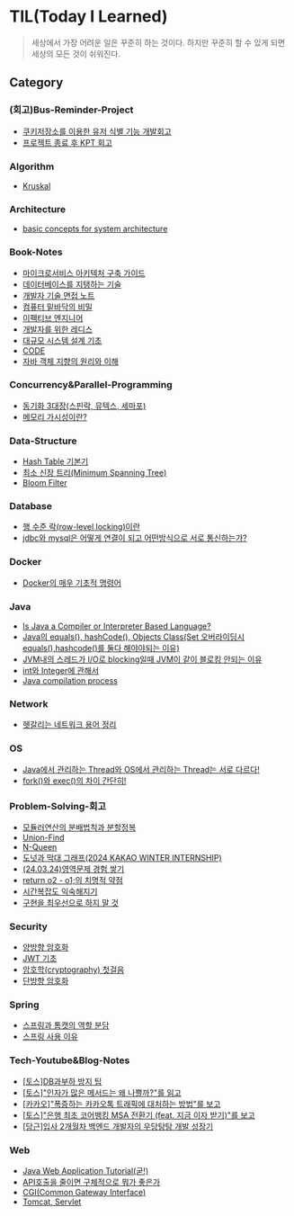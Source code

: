 # TIL(Today I Learned)
> 세상에서 가장 어려운 일은 꾸준히 하는 것이다. 하지만 꾸준히 할 수 있게 되면 세상의 모든 것이 쉬워진다.

## Category
### (회고)Bus-Reminder-Project
- [쿠키저장소를 이용한 유저 식별 기능 개발회고](./(회고)Bus-Reminder-Project/로그인기능없이-사용자식별.md)
- [프로젝트 종료 후 KPT 회고](./(회고)Bus-Reminder-Project/버스리마인더-전체회고.md)

### Algorithm
- [Kruskal](./Algorithm/Kruskal.md)

### Architecture
- [basic concepts for system architecture](./Architecture/아키텍처설계-기초용어.md)

### Book-Notes
- [마이크로서비스 아키텍처 구축 가이드](./Book-Notes/마이크로서비스-아키텍처-구축-가이드.md)
- [데이터베이스를 지탱하는 기술](./Book-Notes/데이터베이스를-지탱하는-기술.md)
- [개발자 기술 면접 노트 ](./Book-Notes/개발자-기술-면접-노트.md)
- [컴퓨터 밑바닥의 비밀](./Book-Notes/컴퓨터-밑바닥의-비밀.md)
- [이펙티브 엔지니어](./Book-Notes/이펙티브-엔지니어.md)
- [개발자를 위한 레디스](./Book-Notes/개발자를-위한-레디스.md)
- [대규모 시스템 설계 기초](./Book-Notes/대규모-시스템-설계-기초.md)
- [CODE](./Book-Notes/CODE.md)
- [자바 객체 지향의 원리와 이해](./Book-Notes/자바-객체-지향의-원리와-이해.md)

### Concurrency&Parallel-Programming
- [동기화 3대장(스핀락, 뮤텍스, 세마포)](./Concurrency&Parallel-Programming/동기화-3대장.md)
- [메모리 가시성이란?](./Concurrency&Parallel-Programming/메모리-가시성.md)

### Data-Structure
- [Hash Table 기본기](./Data-Structure/hash-table.md)
- [최소 신장 트리(Minimum Spanning Tree)](./Data-Structure/최소신장트리.md)
- [Bloom Filter](./Data-Structure/Bloomfilter.md)

### Database
- [행 수준 락(row-level locking)이란](./Database/행-수준-락.md)
- [jdbc와 mysql은 어떻게 연결이 되고 어떤방식으로 서로 통신하는가?](./Database/jdbc-mysql-연결-통신방식.md)

### Docker
- [Docker의 매우 기초적 명령어](./Docker/Docker의-매우-기초적-명령어.md)

### Java
- [Is Java a Compiler or Interpreter Based Language?](./Java/자바-컴파일-인터프리어-언어.md)
- [Java의 equals(), hashCode(), Objects Class(Set 오버라이딩시 equals(),hashcode()를 둘다 해야야되는 이유)](./Java/equals-hashcode.md)
- [JVM내의 스레드가 I/O로 blocking일때 JVM이 같이 블로킹 안되는 이유](./Java/jvm의-스레드가-블로킹상태면-jvm프로세스는-어떻게되지.md)
- [int와 Integer에 관해서](./Java/int와-Integer에-관해서.md)
- [Java compilation process](./Java/Java의-컴파일프로세스.md)

### Network
- [헷갈리는 네트워크 용어 정리](./Network/네트워크-용어정리.md)

### OS
- [Java에서 관리하는 Thread와 OS에서 관리하는 Thread는 서로 다르다!](./OS/Java에서-관리하는-Thread와-OS에서-관리하는-Thread.md)
- [fork()와 exec()의 차이 간단히!](./OS/fork()-exec()-간단설명.md)

### Problem-Solving-회고
- [모듈러연산의 분배법칙과 분할정복](./Problem-Solving-회고/모듈러연산-분할정복.md)
- [Union-Find](./Problem-Solving-회고/Union-Find.md)
- [N-Queen](./Problem-Solving-회고/N-Queen.md)
- [도넛과 막대 그래프(2024 KAKAO WINTER INTERNSHIP)](./Problem-Solving-회고/도넛과-막대-그래프.md)
- [(24.03.24)영역문제 경험 쌓기](./Problem-Solving-회고/영역문제.md)
- [return o2 - o1;의 치명적 약점](./Problem-Solving-회고/comparatorVSo1o2.md)
- [시간복잡도 익숙해지기](./Problem-Solving-회고/시간복잡도.md)
- [구현을 최우선으로 하지 말 것](./Problem-Solving-회고/구현-의존.md)

### Security
- [양방향 암호화](./Security/양방향암호화.md)
- [JWT 기초](./Security/JWT.md)
- [암호학(cryptography) 첫걸음](./Security/암호학-시작.md)
- [단방향 암호화](./Security/단방향암호화.md)

### Spring
- [스프링과 톰캣의 역할 분담](./Spring/스프링과-톰캣의-역할-분담.md)
- [스프링 사용 이유](./Spring/스프링-사용-이유.md)

### Tech-Youtube&Blog-Notes
- [[토스]DB과부하 방지 팁 ](./Tech-Youtube&Blog-Notes/토스-db과부하방지팁.md)
- [[토스]"인자가 많은 메서드는 왜 나쁠까?"를 읽고](./Tech-Youtube&Blog-Notes/토스-많은인자.md)
- [[카카오]"폭증하는 카카오톡 트래픽에 대처하는 방법"를 보고](./Tech-Youtube&Blog-Notes/카카오-카톡트래픽대처.md)
- [[토스]"은행 최초 코어뱅킹 MSA 전환기 (feat. 지금 이자 받기)"를 보고](./Tech-Youtube&Blog-Notes/토스-msa전환기.md)
- [[당근]입사 2개월차 백엔드 개발자의 우당탕탕 개발 성장기](./Tech-Youtube&Blog-Notes/당근-인턴개발자.md)

### Web
- [Java Web Application Tutorial(굳!)](./Web/Java-Web-Application-Tutorial.md)
- [API호출을 줄이면 구체적으로 뭐가 좋은가](./Web/api호출-적으면-좋은점.md)
- [CGI(Common Gateway Interface)](./Web/CGI.md)
- [Tomcat, Servlet](./Web/Tomcat-Servlet.md)

